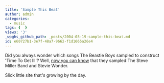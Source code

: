 ```yaml
---
title: 'Sample This Beat'
author: admin
categories:
  - music
tags: {  }
views: '3'
_wpghs_github_path: _posts/2004-03-19-sample-this-beat.md
id: e60727b1-3e7f-48a7-9662-f1d1665a26e4
---
```

<p>Did you always wonder which songs The Beastie Boys sampled to construct 'Time To Get Ill'?  Well, <a href="http://slicks.ulyssis.org/coverdb/song/14950.html">now you can know</a> that they sampled The Steve Miller Band and Stevie Wonder.</p>
<p>Slick little site that's growing by the day.</p>
